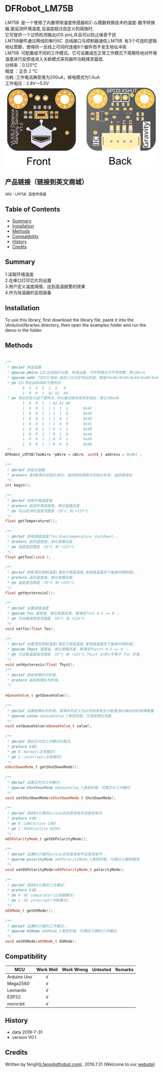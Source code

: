 # DFRobot_LM75B
LM75B 是一个使用了内置带隙温度传感器和Σ-△模数转换技术的温度-数字转换器,能监测环境温度,当温度超过自定义的阈值时,<br>
它可提供一个过热检测输出(OS pin),并且可以防止噪音干扰<br>
LM75B器件通过两线的串行IIC 总线接口与控制器通信,LM75B 有3个可选的逻辑地址管脚，使得同一总线上可同时连接8个器件而不发生地址冲突<br>
LM75B 可配置成不同的工作模式。它可设置成在正常工作模式下周期性地对环境温度进行监控或进入关断模式来将器件功耗降至最低.<br>
  分辨率：0.125°C <br>
  精度  ：正负 2 °C <br>
  功耗  :工作电流典型值为200uA，掉电模式为1.0uA<br>
  工作电压：2.8V～5.5V<br>
![正反面svg效果图](https://github.com/ouki-wang/DFRobot_Sensor/raw/master/resources/images/SEN0245svg1.png)

## 产品链接（链接到英文商城）
    SKU：LM75B 温度传感器
   
## Table of Contents

* [Summary](#summary)
* [Installation](#installation)
* [Methods](#methods)
* [Compatibility](#compatibility)
* [History](#history)
* [Credits](#credits)

## Summary

   1.读取环境温度<br>
   2.在串口打印芯片的设置<br>
   3.用户定义温度阈值，达到高温报警的效果<br>
   4.作为恒温器的监视装备<br>

## Installation

To use this library, first download the library file, paste it into the \Arduino\libraries directory, then open the examples folder and run the demo in the folder.

## Methods

```C++
    
/**
 * @brief 构造函数
 * @param pWire I2C总线指针对象，构造设备，可传参数也可不传参数，默认Wire
 * @param addr 7位I2C地址,由前三位决定地址的值，取值(0x48/0x49/0x4A/0x4B/0x4C/0x4D/0x4E/0x4F)默认0x48
 * @n IIC地址由构成如下图所示
        6  5  4  3  2  1   0
        1  0  0  1  A2 A1  A0
 * @n 地址的定义如下表所示,可以通过跳线来改变地址：默认为0x48
        1  0  0  1  | A2 A1 A0
        1  0  0  1  | 1  1  1       0x4F
        1  0  0  1  | 1  1  0       0x4E
        1  0  0  1  | 1  0  1       0x4D
        1  0  0  1  | 1  0  0       0x4C
        1  0  0  1  | 0  1  1       0x4B
        1  0  0  1  | 0  1  0       0x4A
        1  0  0  1  | 0  0  1       0x49
        1  0  0  1  | 0  0  0       0x48
 */
DFRobot_LM75B(TwoWire *pWire = &Wire, uint8_t address = 0x48) ;

/**
 * @brief 初始化函数
 * @return 返回0表示初始化成功，返回其他值表示初始化失败，返回错误码
 */
int begin();

/**
 * @brief 获取环境温度值.
 * @return 返回环境温度值，单位是摄氏度.
 * @n 可以检测的温度范围是 -55°C 到 +125°C
 */
float getTemperatureC();

/**
 * @brief 获取阈值温度(Tos:Overtemperature shutdown)..
 * @return 返回温度值，单位是摄氏度.
 * @n 温度值范围是 -55°C 到 +125°C.
 */
float getTosC(void );

/**
 * @brief 获取滞后限制温度(滞后于阈值温度,是阈值温度的下偏差的限制值)..       
 * @return 返回温度值，单位是摄氏度.
 * @n 温度值范围是 -55°C 到 +125°C.
 */
float getHysteresisC();

/**
 * @brief 设置阈值温度
 * @param Tos 温度值，单位是摄氏度，需满足Tos% 0.5 == 0 ；
 * @n 可设置温度值范围是 -55°C 到 +125°C
 */
void setTos(float Tos);

/**
 * @brief 设置滞后限制温度(滞后于阈值温度,是阈值温度的下偏差的限制值).
 * @param Thyst 温度值，单位是摄氏度，需满足Thyst% 0.5 == 0 ；
 * @n 可设置温度值范围是 -55°C 到 +125°C,Thyst 必须小于等于 Tos 的值.
 */
void setHysteresis(float Thyst);
/**
 * @brief 获取故障队列的值.
 * @return 返回故障队列的值.
 */

eQueueValue_t getQueueValue();

/**
 * @brief 设置故障队列的值，故障队列定义为必须连续发生才能激活OS输出的的故障数量
 * @param value eQueueValue_t类型的值，代表故障队列数
 */
void setQueueValue(eQueueValue_t value);

/**
 * @brief 得到芯片的工作模式的模式.
 * @return 0或1 .
 * @n 0：Normal(正常模式)
 * @n 1：interrupt(关断模式)
 */
eShutDownMode_t getShutDownMode();

/**
 * @brief 设置芯片的工作模式.
 * @param ShutDownMode eQueueValue_t类型的值，代表芯片工作模式
 */
void setShutDownMode(eShutDownMode_t ShutDownMode);

/**
 * @brief 得到OS引脚的active状态是高电平还是低电平.
 * @return 0或1 .
 * @n 0：LOW(active LOW)
 * @n 1：HIGH(active HIGH)
 */
eOSPolarityMode_t getOSPolarityMode();

/**
 * @brief 设置OS引脚的active状态是高电平还是低电平..
 * @param polarityMode eOSPolarityMode_t类型的值，代表OS引脚的极性
 */
void setOSPolarityMode(eOSPolarityMode_t polarityMode);

/**
 * @brief 得到OS引脚的工作模式.
 * @return 0或1 .
 * @n 0：OS comparator(比较器模式)
 * @n 1：OS interrupt(中断模式)
 */
eOSMode_t getOSMode();

/**
 * @brief 设置OS引脚的工作模式..
 * @param OSMode eOSMode_t类型的值，代表OS引脚的工作模式.
 */
void setOSMode(eOSMode_t OSMode);
```

## Compatibility

MCU                | Work Well    | Work Wrong   | Untested    | Remarks
------------------ | :----------: | :----------: | :---------: | -----
Arduino Uno        |      √       |              |             | 
Mega2560        |      √       |              |             | 
Leonardo        |      √       |              |             | 
ESP32        |      √       |              |             | 
micro:bit        |      √       |              |             | 


## History

- data 2019-7-31
- version V0.1


## Credits

Written by fengli(li.feng@dfrobot.com), 2019.7.31 (Welcome to our [website](https://www.dfrobot.com/))





